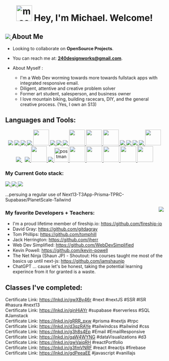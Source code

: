 <h1 align="center"><img style="height: 50px;" src="https://i.ibb.co/6r6jTmH/mac.png" alt="mac" border="0"> Hey, I'm Michael. Welcome!</h1>

##                                                 <a href="#" target="_blank"> <img src="https://i.ibb.co/M8M8Vkr/megaman.png" /> </a>  About Me
  - Looking to collaborate on **OpenSource Projects**.
  - You can reach me at: **240designworks@gmail.com**.

  - About Myself : 
      - I'm a Web Dev worming towards more towards fullstack apps with integrated responsive email.
      - Diligent, attentive and creative problem solver
      - Former art student, salesperson, and business owner
      - I love mountain biking, building racecars, DIY, and the general creative process. (Yes, I own an S13)
    
## Languages and Tools:

<p align="center">
 <p align="center">
   <a href="" target="_blank"><img src="https://i.ibb.co/GPVgyx0/Png-transparent-figma-app-logo-tech-companies-thumbnail.png"/></a>
       <a href="https://www.w3.org/html/" target="_blank"> <img src="https://img.icons8.com/color/48/000000/html-5.png"/> </a> 
    <a href="https://www.w3schools.com/css/" target="_blank"> <img src="https://img.icons8.com/color/48/000000/css3.png"/> </a> 
    <a href="https://getbootstrap.com" target="_blank"> <img src="https://img.icons8.com/color/48/000000/bootstrap.png"/> </a> 
       <a href="https://sass-lang.com/" target="_blank"> <img src="https://i.ibb.co/n6N253V/gulp-copy.png" style="height: 50px; marginTop: 3px;"/> </a> 
    <a href="https://sass-lang.com/" target="_blank"> <img src="https://img.icons8.com/color/48/000000/sass.png"/> </a> 
    <a href="https://developer.mozilla.org/en-US/docs/Web/JavaScript" target="_blank"> <img src="https://img.icons8.com/color/48/000000/javascript.png"/> </a> 
    <a href="https://git-scm.com/" target="_blank"> <img src="https://img.icons8.com/color/48/000000/git.png"/> </a>
    <a href="#" target="_blank"> <img style="height: 50px; marginTop: 3px;" src="https://i.ibb.co/h7R2dLL/webpack.png" /> </a> 
    <a href="#" target="_blank"> <img style="height: 50px; marginTop: 3px;" src="https://i.ibb.co/MCHcY6D/d3.png" /> </a> 
   <a href="#" target="_blank"> <img style="height: 50px; marginTop: 3px;" src="https://i.ibb.co/hyG9DhN/typescript.png" /> </a> 
    <a href="https://reactjs.org/" target="_blank"> <img src="https://img.icons8.com/color/48/000000/react-native.png"/> </a>
    <a href="https://nextjs.org/" target="_blank"> <img src="https://img.icons8.com/color/48/000000/nextjs.png"/> </a>
    <a href="https://redux.js.org" target="_blank"> <img src="https://img.icons8.com/color/48/000000/redux.png"/> </a> 
    <a href="https://tailwindcss.com/" target="_blank"> <img src="https://img.icons8.com/color/48/000000/tailwindcss.png"/> </a> 
    <a href="#" target="_blank"> <img style="height: 50px; marginTop: 3px;" src="https://i.ibb.co/stC8B8h/tailwind-u-I.png" /> </a> 
    <a style="padding-right:8px;" href="https://nodejs.org" target="_blank"> <img src="https://img.icons8.com/color/48/000000/nodejs.png"/> </a> 
    <a href="https://firebase.google.com/" target="_blank"> <img src="https://img.icons8.com/color/48/000000/firebase.png"/> </a> 
         <a href="#" target="_blank"> <img style="height: 50px; marginTop: 3px;" src="https://i.ibb.co/Yjn0Nbx/supabase.png" /> </a> 
        <a href="#" target="_blank"> <img src=" https://seeklogo.com/images/S/supabase-logo-DCC676FFE2-seeklogo.com.png"/> </a> 
    <a href="https://postman.com" target="_blank"> <img src="https://www.vectorlogo.zone/logos/getpostman/getpostman-icon.svg" alt="postman" width="45" height="45"/> </a>    
      <a href="#" target="_blank"> <img style="height: 50px; marginTop: 3px;" src="https://i.ibb.co/4jSbQ3t/vercel.png" /> </a> 
      <a href="#" target="_blank"> <img style="height: 50px; marginTop: 3px;" src="https://i.ibb.co/CPTK4xm/t3.png" /> </a> 
      <a href="#" target="_blank"> <img style="height: 50px; marginTop: 3px;" src="https://i.ibb.co/KysryBD/prisma.png" /> </a>
      <a href="#" target="_blank"> <img style="height: 50px; marginTop: 3px;" src="https://i.ibb.co/y4ZP2qG/sendgrid.png" /> </a> 
      <a href="#" target="_blank"> <img style="height: 50px; marginTop: 3px;" src="https://i.ibb.co/qMSFHVM/reactemail.png" /> </a> 
</p>
</p>

### My Current Goto stack: 

   <a href="https://reactjs.org/" target="_blank"> <img src="https://img.icons8.com/color/48/000000/react-native.png"/> </a>
   <a href="https://tailwindcss.com/" target="_blank"> <img src="https://img.icons8.com/color/48/000000/tailwindcss.png"/> </a> 
   <a href="https://firebase.google.com/" target="_blank"> <img src="https://img.icons8.com/color/48/000000/firebase.png"/> </a>
   
   ...persuing a regular use of Next13-T3App-Prisma-TPRC-Supabase/PlanetScale-Tailwind
   
   
   
   <a href="#" target="_blank"> <img align="right" src="https://i.ibb.co/xY3tDVT/kyle.png" /> </a> 
### My favorite Developers + Teachers:
  - I'm a proud lifetime member of fireship.io: https://github.com/fireship-io
  - David Gray: https://github.com/gitdagray
  - Tom Phillips: https://github.com/tomphill
  - Jack Herrington: https://github.com/jherr
  - Web Dev Simplified: https://github.com/WebDevSimplified
  - Kevin Powell: https://github.com/kevin-powell
  - The Net Ninja (Shaun JP) - Shoutout: His courses taught me most of the basics up until next-js: https://github.com/iamshaunjp
  - ChatGPT ... cause let's be honest, taking the potential learning experince from it for granted is a waste.
  
     
## Classes I've completed:
Certificate Link: https://lnkd.in/gwXBy46r #next #nextJS #SSR #ISR #hasura #next13  <br/>
Certificate Link: https://lnkd.in/ginHiAYr #supabase #serverless #SQL #Jamstack <br/>
Certificate Link: https://lnkd.in/gRRR_pxw #prisma #nextjs #trpc <br/>
Certificate Link: https://lnkd.in/d3qzRAYe #tailwindcss #tailwind #css <br/>
Certificate Link: https://lnkd.in/g3h8s4Ep #Email #EmailResponsive <br/>
Certificate Link: https://lnkd.in/gaW4WYNG #dataVisualizations #d3 <br/>
Certificate Link: https://lnkd.in/gwVaiqRH #reactPortfolio <br/>
Certificate Link: https://lnkd.in/g3fmVNRF #react #reactjs #firebase <br/>
Certificate Link: https://lnkd.in/gdPeeaEE #javascript #vanillajs <br/>

